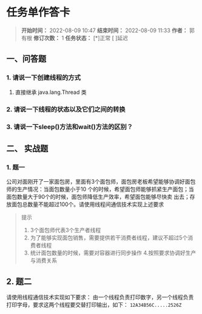 [//]: # (注释
  Date: 2022-08-09 11:32:41
  LastEditors: gyg
  LastEditTime: 2022-08-09 11:40:01
  FilePath: \note\markdown\郭有根-第二十三章作业.md
)

# 任务单作答卡

>**开始时间：** 2022-08-09 10:47 **结束时间：** 2022-08-09 11:33
**作者：** 郭有根 **修订次数：** 1 **任务状态：** [*]正常 [ ]延迟

## 一、问答题

### 1. 请说一下创建线程的方式

1. 直接继承 java.lang.Thread 类

### 2. 请说一下线程的状态以及它们之间的转换

### 3. 请说一下sleep()方法和wait()方法的区别？

## 二、 实战题

### 1. 题一

公司对面刚开了一家面包房，里面有3个面包师，面包房老板希望能够协调好面包师的生产情况：当面包数量小于10
个的时候，希望面包师能够抓紧生产面包；当面包数量大于90个的时候，面包师降低生产效率，希望面包能够尽快卖
出去；存放面包总数量不能超过100个。请使用线程间通信技术实现上述要求

> 提示
>
> 1. 3个面包师代表3个生产者线程
> 2. 为了能够实现面包销售，需要提供若干消费者线程，建议不超过5个消费者线程
> 3. 统计面包数量的时候，需要对容器进行同步操作
> 4.按照要求协调好生产与消费关系

## 2. 题二

请使用线程通信技术实现如下要求：
由一个线程负责打印数字，另一个线程负责打印字母，要求这两个线程要交替打印输出，如下：
`12A34B56C.....2526Z`

